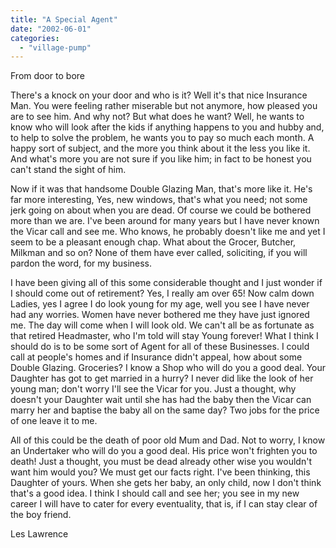 ```yaml
---
title: "A Special Agent"
date: "2002-06-01"
categories: 
  - "village-pump"
---
```


From door to bore

There's a knock on your door and who is it? Well it's that nice Insurance Man. You were feeling rather miserable but not anymore, how pleased you are to see him. And why not? But what does he want? Well, he wants to know who will look after the kids if anything happens to you and hubby and, to help to solve the problem, he wants you to pay so much each month. A happy sort of subject, and the more you think about it the less you like it. And what's more you are not sure if you like him; in fact to be honest you can't stand the sight of him.

Now if it was that handsome Double Glazing Man, that's more like it. He's far more interesting, Yes, new windows, that's what you need; not some jerk going on about when you are dead. Of course we could be bothered more than we are. I've been around for many years but I have never known the Vicar call and see me. Who knows, he probably doesn't like me and yet I seem to be a pleasant enough chap. What about the Grocer, Butcher, Milkman and so on? None of them have ever called, soliciting, if you will pardon the word, for my business.

I have been giving all of this some considerable thought and I just wonder if I should come out of retirement? Yes, I really am over 65! Now calm down Ladies, yes I agree I do look young for my age, well you see I have never had any worries. Women have never bothered me they have just ignored me. The day will come when I will look old. We can't all be as fortunate as that retired Headmaster, who I'm told will stay Young forever! What I think I should do is to be some sort of Agent for all of these Businesses. I could call at people's homes and if Insurance didn't appeal, how about some Double Glazing. Groceries? I know a Shop who will do you a good deal. Your Daughter has got to get married in a hurry? I never did like the look of her young man; don't worry I'll see the Vicar for you. Just a thought, why doesn't your Daughter wait until she has had the baby then the Vicar can marry her and baptise the baby all on the same day? Two jobs for the price of one leave it to me.

All of this could be the death of poor old Mum and Dad. Not to worry, I know an Undertaker who will do you a good deal. His price won't frighten you to death! Just a thought, you must be dead already other wise you wouldn't want him would you? We must get our facts right. I've been thinking, this Daughter of yours. When she gets her baby, an only child, now I don't think that's a good idea. I think I should call and see her; you see in my new career I will have to cater for every eventuality, that is, if I can stay clear of the boy friend.

Les Lawrence
